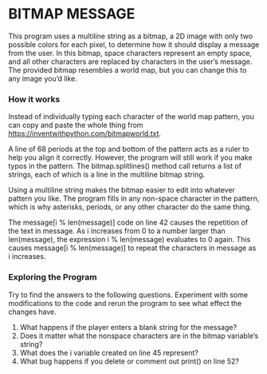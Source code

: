 # BITMAP MESSAGE

This program uses a multiline string as a bitmap, a 2D image with only two possible colors for each pixel, to determine how it should display a message from the user. In this bitmap, space characters represent an empty space, and all other characters are replaced by characters in the user’s message. The provided bitmap resembles a world map, but you can change this to any image you’d like.

### How it works
Instead of individually typing each character of the world map pattern, you can copy and paste the whole thing from https://inventwithpython.com/bitmapworld.txt. 

A line of 68 periods at the top and bottom of the pattern acts as a ruler to help you align it correctly. However, the program will still work if you make typos in the pattern.
The bitmap.splitlines() method call returns a list of strings,
each of which is a line in the multiline bitmap string. 

Using a multiline string makes the bitmap easier to edit into whatever pattern you like. The program fills in any non-space character in the pattern, which is why asterisks, periods, or any other character do the same thing.

The message[i % len(message)] code on line 42 causes the repetition of the text in message. As i increases from 0 to a number larger than len(message), the expression i % len(message) evaluates to 0 again. This causes message[i %
len(message)] to repeat the characters in message as i increases.

### Exploring the Program
Try to find the answers to the following questions. Experiment with some modifications to the code and rerun the program to see what effect the changes have.
1. What happens if the player enters a blank string for the message?
2. Does it matter what the nonspace characters are in the bitmap variable’s
string?
3. What does the i variable created on line 45 represent?
4. What bug happens if you delete or comment out print() on line 52?